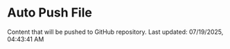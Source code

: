 # Auto Push File

Content that will be pushed to GitHub repository.
Last updated: 07/19/2025, 04:43:41 AM